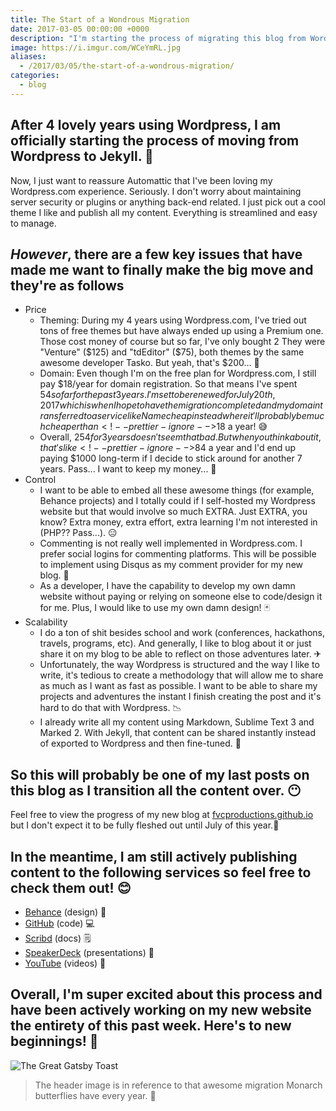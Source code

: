 ```yaml
---
title: The Start of a Wondrous Migration
date: 2017-03-05 00:00:00 +0000
description: "I'm starting the process of migrating this blog from Wordpress to Jekyll. 🦋"
image: https://i.imgur.com/WCeYmRL.jpg
aliases:
  - /2017/03/05/the-start-of-a-wondrous-migration/
categories:
  - blog
---
```


## After 4 lovely years using Wordpress, I am officially starting the process of moving from Wordpress to Jekyll. 🦋

Now, I just want to reassure Automattic that I've been loving my Wordpress.com experience. Seriously. I don't worry about maintaining server security or plugins or anything back-end related. I just pick out a cool theme I like and publish all my content. Everything is streamlined and easy to manage.

## _However_, there are a few key issues that have made me want to finally make the big move and they're as follows

- Price
  - Theming: During my 4 years using Wordpress.com, I've tried out tons of free themes but have always ended up using a Premium one. Those cost money of course but so far, I've only bought 2 They were "Venture" ($125) and "tdEditor" ($75), both themes by the same awesome developer Tasko. But yeah, that's <!-- prettier-ignore -->$200... 💸
  - Domain: Even though I'm on the free plan for Wordpress.com, I still pay $18/year for domain registration. So that means I've spent $54 so far for the past 3 years. I'm set to be renewed for July 20th, 2017 which is when I hope to have the migration completed and my domain transferred to a service like Namecheap instead where it'll probably be much cheaper than <!-- prettier-ignore -->$18 a year! 😅
  - Overall, $254 for 3 years doesn't seem that bad. But when you think about it, that's like <!-- prettier-ignore -->$84 a year and I'd end up paying <!-- prettier-ignore -->$1000 long-term if I decide to stick around for another 7 years. Pass... I want to keep my money... 🤑
- Control
  - I want to be able to embed all these awesome things (for example, Behance projects) and I totally could if I self-hosted my Wordpress website but that would involve so much EXTRA. Just EXTRA, you know? Extra money, extra effort, extra learning I'm not interested in (PHP?? Pass...). 😑
  - Commenting is not really well implemented in Wordpress.com. I prefer social logins for commenting platforms. This will be possible to implement using Disqus as my comment provider for my new blog. 👥
  - As a developer, I have the capability to develop my own damn website without paying or relying on someone else to code/design it for me. Plus, I would like to use my own damn design! 🃏
- Scalability
  - I do a ton of shit besides school and work (conferences, hackathons, travels, programs, etc). And generally, I like to blog about it or just share it on my blog to be able to reflect on those adventures later. ✈
  - Unfortunately, the way Wordpress is structured and the way I like to write, it's tedious to create a methodology that will allow me to share as much as I want as fast as possible. I want to be able to share my projects and adventures the instant I finish creating the post and it's hard to do that with Wordpress. 📉
  - I already write all my content using Markdown, Sublime Text 3 and Marked 2. With Jekyll, that content can be shared instantly instead of exported to Wordpress and then fine-tuned. 📝

## So this will probably be one of my last posts on this blog as I transition all the content over. 😶

Feel free to view the progress of my new blog at [fvcproductions.github.io](https://fvcproductions.github.io) but I don't expect it to be fully fleshed out until July of this year.🌻

## In the meantime, I am still actively publishing content to the following services so feel free to check them out! 😊

- [Behance](https://behance.net/fvcproductions) (design) 🎨
- [GitHub](https://github.com/fvcproductions) (code) 💻
- [Scribd](https://www.scribd.com/user/194063411/FVCproductions) (docs) 🗒
- [SpeakerDeck](https://speakerdeck.com/fvcproductions) (presentations) 💬
- [YouTube](https://www.youtube.com/+fvcproductions2013) (videos) 🎥

## Overall, I'm super excited about this process and have been actively working on my new website the entirety of this past week. Here's to new beginnings! 🎉

![The Great Gatsby Toast](https://media.giphy.com/media/g9582DNuQppxC/giphy.gif)

> The header image is in reference to that awesome migration Monarch butterflies have every year. 🦋
